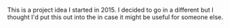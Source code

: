
This is a project idea I started in 2015. I decided to go in a different but I
thought I'd put this out into the in case it might be useful for someone else.
